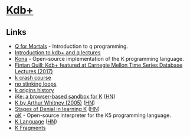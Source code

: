 # [Kdb+](https://kx.com/)

## Links

- [Q for Mortals](https://code.kx.com/q4m3/) - Introduction to q programming.
- [Introduction to kdb+ and q lectures](https://www.youtube.com/watch?v=8eoysfqO3UY)
- [Kona](https://github.com/kevinlawler/kona) - Open-source implementation of the K programming language.
- [Fintan Quill: Kdb+ featured at Carnegie Mellon Time Series Database Lectures (2017)](https://www.youtube.com/watch?v=Dy0SjrT3tB4)
- [k crash course](https://github.com/kparc/kcc#readme)
- [no stinking loops](http://nsl.com/)
- [k origins history](https://kparc.io/)
- [iKe: a browser-based sandbox for K](http://johnearnest.github.io/ok/ike/ike.html) ([HN](https://news.ycombinator.com/item?id=21886380))
- [K by Arthur Whitney (2005)](http://archive.vector.org.uk/art10010830) ([HN](https://news.ycombinator.com/item?id=22060537))
- [Stages of Denial in learning K](http://nsl.com/papers/denial.html) ([HN](https://news.ycombinator.com/item?id=22504106))
- [oK](https://github.com/JohnEarnest/ok) - Open-source interpreter for the K5 programming language.
- [K Language](http://www.math.bas.bg/bantchev/place/k.html) ([HN](https://news.ycombinator.com/item?id=22561121))
- [K Fragments](http://beyondloom.com/blog/fragments.html)
